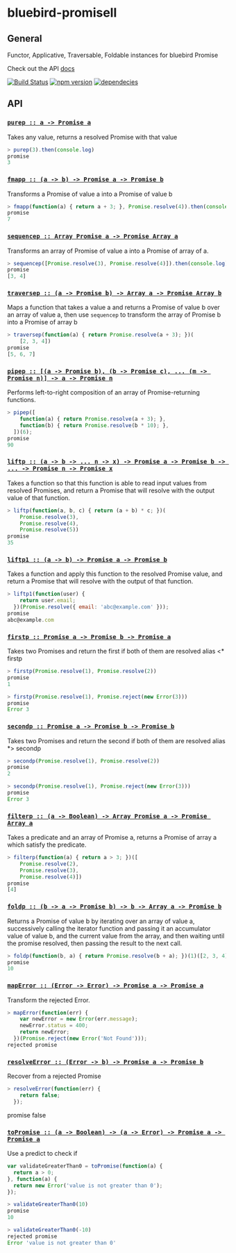 bluebird-promisell==================## GeneralFunctor, Applicative, Traversable, Foldable instances for bluebird PromiseCheck out the API [docs](#api)[![Build Status](https://travis-ci.org/zhangchiqing/bluebird-promisell.svg)](https://travis-ci.org/zhangchiqing/bluebird-promisell)[![npm version](https://badge.fury.io/js/bluebird-promisell.svg)](http://badge.fury.io/js/bluebird-promisell)[![dependecies](https://david-dm.org/zhangchiqing/bluebird-promisell.svg)](https://david-dm.org/zhangchiqing/bluebird-promisell.svg)## API<h3 name="purep"><code><a href="./index.js#L5">purep :: a -> Promise a</a></code></h3>

Takes any value, returns a resolved Promise with that value

```js
> purep(3).then(console.log)
promise
3
```

<h3 name="fmapp"><code><a href="./index.js#L103">fmapp :: (a -> b) -> Promise a -> Promise b</a></code></h3>

Transforms a Promise of value a into a Promise of value b

```js
> fmapp(function(a) { return a + 3; }, Promise.resolve(4)).then(console.log)
promise
7
```

<h3 name="sequencep"><code><a href="./index.js#L119">sequencep :: Array Promise a -> Promise Array a</a></code></h3>

Transforms an array of Promise of value a into a Promise of array of a.

```js
> sequencep([Promise.resolve(3), Promise.resolve(4)]).then(console.log)
promise
[3, 4]
```

<h3 name="traversep"><code><a href="./index.js#L132">traversep :: (a -> Promise b) -> Array a -> Promise Array b</a></code></h3>

Maps a function that takes a value a and returns a Promise of value b over an array of value a,
then use `sequencep` to transform the array of Promise b into a Promise of array b

```js
> traversep(function(a) { return Promise.resolve(a + 3); })(
    [2, 3, 4])
promise
[5, 6, 7]
```

<h3 name="pipep"><code><a href="./index.js#L147">pipep :: [(a -> Promise b), (b -> Promise c), ... (m -> Promise n)] -> a -> Promise n</a></code></h3>

Performs left-to-right composition of an array of Promise-returning functions.

```js
> pipep([
    function(a) { return Promise.resolve(a + 3); },
    function(b) { return Promise.resolve(b * 10); },
  ])(6);
promise
90
```

<h3 name="liftp"><code><a href="./index.js#L167">liftp :: (a -> b -> ... n -> x) -> Promise a -> Promise b -> ... -> Promise n -> Promise x</a></code></h3>

Takes a function so that this function is able to read input values from resolved Promises,
and return a Promise that will resolve with the output value of that function.

```js
> liftp(function(a, b, c) { return (a + b) * c; })(
    Promise.resolve(3),
    Promise.resolve(4),
    Promise.resolve(5))
promise
35
```

<h3 name="liftp1"><code><a href="./index.js#L186">liftp1 :: (a -> b) -> Promise a -> Promise b</a></code></h3>

Takes a function and apply this function to the resolved Promise value, and return
a Promise that will resolve with the output of that function.

```js
> liftp1(function(user) {
    return user.email;
  })(Promise.resolve({ email: 'abc@example.com' }));
promise
abc@example.com
```

<h3 name="firstp"><code><a href="./index.js#L204">firstp :: Promise a -> Promise b -> Promise a</a></code></h3>

Takes two Promises and return the first if both of them are resolved
alias <* firstp

```js
> firstp(Promise.resolve(1), Promise.resolve(2))
promise
1

> firstp(Promise.resolve(1), Promise.reject(new Error(3)))
promise
Error 3
```

<h3 name="secondp"><code><a href="./index.js#L220">secondp :: Promise a -> Promise b -> Promise b</a></code></h3>

Takes two Promises and return the second if both of them are resolved
alias *> secondp

```js
> secondp(Promise.resolve(1), Promise.resolve(2))
promise
2

> secondp(Promise.resolve(1), Promise.reject(new Error(3)))
promise
Error 3
```

<h3 name="filterp"><code><a href="./index.js#L236">filterp :: (a -> Boolean) -> Array Promise a -> Promise Array a</a></code></h3>

Takes a predicate and an array of Promise a, returns a Promise of array a
which satisfy the predicate.

```js
> filterp(function(a) { return a > 3; })([
    Promise.resolve(2),
    Promise.resolve(3),
    Promise.resolve(4)])
promise
[4]
```

<h3 name="foldp"><code><a href="./index.js#L253">foldp :: (b -> a -> Promise b) -> b -> Array a -> Promise b</a></code></h3>

Returns a Promise of value b by iterating over an array of value a, successively
calling the iterator function and passing it an accumulator value of value b,
and the current value from the array, and then waiting until the promise resolved,
then passing the result to the next call.

```js
> foldp(function(b, a) { return Promise.resolve(b + a); })(1)([2, 3, 4])
promise
10
```

<h3 name="mapError"><code><a href="./index.js#L279">mapError :: (Error -> Error) -> Promise a -> Promise a</a></code></h3>

Transform the rejected Error.

```js
> mapError(function(err) {
    var newError = new Error(err.message);
    newError.status = 400;
    return newError;
  })(Promise.reject(new Error('Not Found')));
rejected promise
```

<h3 name="resolveError"><code><a href="./index.js#L300">resolveError :: (Error -> b) -> Promise a -> Promise b</a></code></h3>

Recover from a rejected Promise

```js
> resolveError(function(err) {
    return false;
  });
```
promise
false

<h3 name="toPromise"><code><a href="./index.js#L317">toPromise :: (a -> Boolean) -> (a -> Error) -> Promise a -> Promise a</a></code></h3>

Use a predict to check if

```js
var validateGreaterThan0 = toPromise(function(a) {
  return a > 0;
}, function(a) {
  return new Error('value is not greater than 0');
});

> validateGreaterThan0(10)
promise
10

> validateGreaterThan0(-10)
rejected promise
Error 'value is not greater than 0'
```
